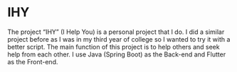 # IHY
The project “IHY” (I Help You) is a personal project that I do. I did a similar project before as I was in my third year of college so I wanted to try it with a better script. The main function of this project is to help others and seek help from each other. I use Java (Spring Boot) as the Back-end and Flutter as the Front-end.
